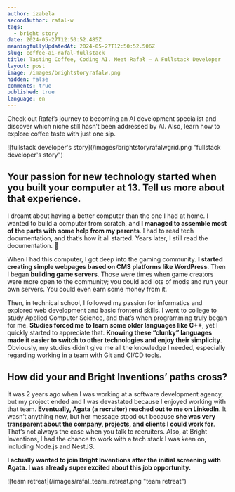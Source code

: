 ```yaml
---
author: izabela
secondAuthor: rafal-w
tags:
  - bright story
date: 2024-05-27T12:50:52.485Z
meaningfullyUpdatedAt: 2024-05-27T12:50:52.506Z
slug: coffee-ai-rafal-fullstack
title: Tasting Coffee, Coding AI. Meet Rafał – A Fullstack Developer
layout: post
image: /images/brightstoryrafalw.png
hidden: false
comments: true
published: true
language: en
---
```

Check out Rafał’s journey to becoming an AI development specialist and discover which niche still hasn’t been addressed by AI. Also, learn how to explore coffee taste with just one sip.

<div className="image">![fullstack developer's story](/images/brightstoryrafalwgrid.png "fullstack developer's story")</div>

## Your passion for new technology started when you built your computer at 13. Tell us more about that experience.

I dreamt about having a better computer than the one I had at home. I wanted to build a computer from scratch, and **I managed to assemble most of the parts with some help from my parents**. I had to read tech documentation, and that’s how it all started. Years later, I still read the documentation. 🙂

When I had this computer, I got deep into the gaming community. **I started creating simple webpages based on CMS platforms like WordPress**. Then I began **building game servers**. Those were times when game creators were more open to the community; you could add lots of mods and run your own servers. You could even earn some money from it.

Then, in technical school, I followed my passion for informatics and explored web development and basic frontend skills. I went to college to study Applied Computer Science, and that’s when programming truly began for me. **Studies forced me to learn some older languages like C++**, yet I quickly started to appreciate that. **Knowing these “clunky” languages made it easier to switch to other technologies and enjoy their simplicity**. Obviously, my studies didn’t give me all the knowledge I needed, especially regarding working in a team with Git and CI/CD tools.

## How did your and Bright Inventions’ paths cross?

It was 2 years ago when I was working at a software development agency, but my project ended and I was devastated because I enjoyed working with that team. **Eventually, Agata (a recruiter) reached out to me on LinkedIn**. It wasn’t anything new, but her message stood out because **she was very transparent about the company, projects, and clients I could work for**. That’s not always the case when you talk to recruiters. Also, at Bright Inventions, I had the chance to work with a tech stack I was keen on, including Node.js and NestJS.

**I actually wanted to join Bright Inventions after the initial screening with Agata. I was already super excited about this job opportunity.**

<div className="image">![team retreat](/images/rafal_team_retreat.png "team retreat")</div>